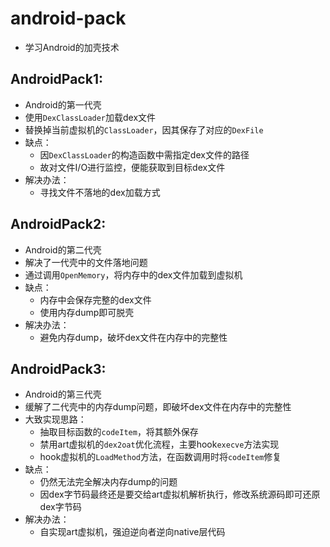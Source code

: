 # android-pack
  - 学习Android的加壳技术
## AndroidPack1: 
  - Android的第一代壳
  - 使用`DexClassLoader`加载dex文件
  - 替换掉当前虚拟机的`ClassLoader`，因其保存了对应的`DexFile`
  - 缺点：
    - 因`DexClassLoader`的构造函数中需指定dex文件的路径
    - 故对文件I/O进行监控，便能获取到目标dex文件
  - 解决办法：
    - 寻找文件不落地的dex加载方式

## AndroidPack2: 
  - Android的第二代壳
  - 解决了一代壳中的文件落地问题
  - 通过调用`OpenMemory`，将内存中的dex文件加载到虚拟机
  - 缺点：
    - 内存中会保存完整的dex文件
    - 使用内存dump即可脱壳
  - 解决办法：
    - 避免内存dump，破坏dex文件在内存中的完整性

## AndroidPack3: 
  - Android的第三代壳
  - 缓解了二代壳中的内存dump问题，即破坏dex文件在内存中的完整性
  - 大致实现思路：
    - 抽取目标函数的`codeItem`，将其额外保存
    - 禁用art虚拟机的`dex2oat`优化流程，主要hook`execve`方法实现
    - hook虚拟机的`LoadMethod`方法，在函数调用时将`codeItem`修复
  - 缺点：
    - 仍然无法完全解决内存dump的问题
    - 因dex字节码最终还是要交给art虚拟机解析执行，修改系统源码即可还原dex字节码
  - 解决办法：
    - 自实现art虚拟机，强迫逆向者逆向native层代码
